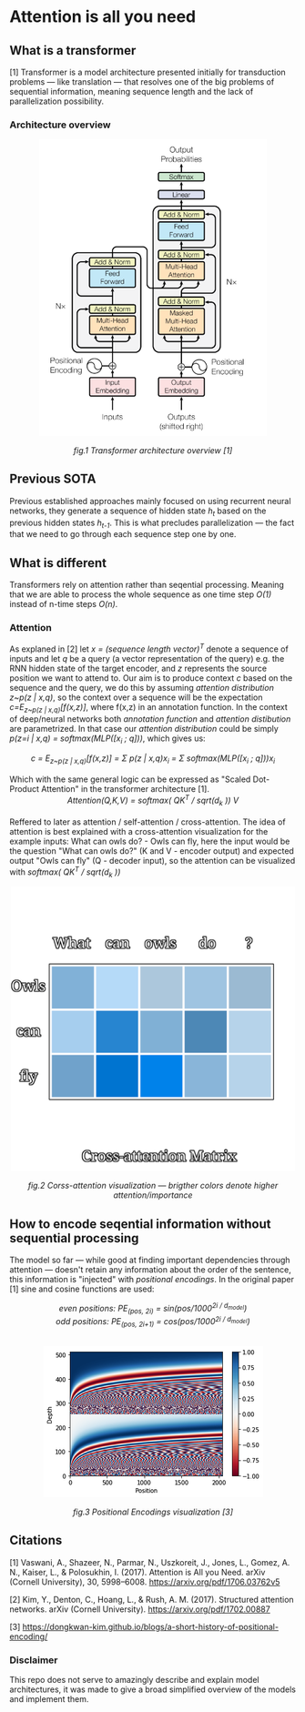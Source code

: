 # Attention is all you need

## What is a transformer
[1] Transformer is a model architecture presented initially for transduction problems — like translation — that resolves one of the big problems of sequential information, meaning sequence length and the lack of parallelization possibility.

### Architecture overview

<p align="center">
  <img src="./img/transformerarch.png" alt="transformer-architecture" width="400"/>
</p>

<div align='center'>
<em>fig.1 Transformer architecture overview [1]</em>
</div>

## Previous SOTA
Previous established approaches mainly focused on using recurrent neural networks, they generate a sequence of hidden state _h<sub>t</sub>_ based on the previous hidden states _h<sub>t-1</sub>_. This is what precludes parallelization — the fact that we need to go through each sequence step one by one.

## What is different
Transformers rely on attention rather than seqential processing. Meaning that we are able to process the whole sequence as one time step _O(1)_ instead of n-time steps _O(n)_.

### Attention
As explaned in [2] let _x = (sequence length vector)<sup>T</sup>_ denote a sequence of inputs and let _q_ be a query (a vector representation of the query) e.g. the RNN hidden state of the target encoder, and _z_ represents the source position we want to attend to. Our aim is to produce context _c_ based on the sequence and the query, we do this by assuming _attention distribution_ _z~p(z | x,q)_, so the context over a sequence will be the expectation _c=E<sub>z~p(z | x,q)</sub>[f(x,z)]_, where f(x,z) in an annotation function. In the context of deep/neural networks both _annotation function_ and _attention distibution_ are parametrized. In that case our _attention distribution_ could be simply _p(z=i | x,q) = softmax(MLP([x<sub>i</sub> ; q]))_, which gives us:
<div align='center'>
<em>c = E<sub>z~p(z | x,q)</sub>[f(x,z)] = Σ p(z | x,q)x<sub>i</sub> = Σ softmax(MLP([x<sub>i</sub> ; q]))x<sub>i</sub></em>
</div>
</br>
Which with the same general logic can be expressed as "Scaled Dot-Product Attention" in the transformer architecture [1].

</br>
<div align='center'>
<em>Attention(Q,K,V) = softmax( QK<sup>T</sup> / sqrt(d<sub>k</sub> )) V</em>
</div>
</br>
Reffered to later as attention / self-attention / cross-attention. The idea of attention is best explained with a cross-attention visualization for the example inputs: What can owls do? - Owls can fly, here the input would be the question "What can owls do?" (K and V - encoder output) and expected output "Owls can fly" (Q - decoder input), so the attention can be visualized with <em>softmax( QK<sup>T</sup> / sqrt(d<sub>k</sub> ))</em>

<p align="center">
  <img src="./img/corssattentionmatrix.png" alt="cross-attention-matrix" width="500"/>
</p>

<div align='center'>
<em>fig.2 Corss-attention visualization — brigther colors denote higher attention/importance</em>
</div>

## How to encode seqential information without sequential processing
The model so far — while good at finding important dependencies through attention — doesn't retain any information about the order of the sentence, this information is "injected" with _positional encodings_. In the original paper [1] sine and cosine functions are used:
<div align='center'>
<em>even positions: PE<sub>(pos, 2i)</sub> = sin(pos/1000<sup>2i / d<sub>model</sub></sup>)</em>
</br>
<em>odd positions: PE<sub>(pos, 2i+1)</sub> = cos(pos/1000<sup>2i / d<sub>model</sub></sup>)</em>
</div>
</br>

<p align="center">
  <img src="./img/posemb.png" alt="positional-encodings"/>
</p>

<div align='center'>
<em>fig.3 Positional Encodings visualization [3]</em>
</div>

## Citations
[1] Vaswani, A., Shazeer, N., Parmar, N., Uszkoreit, J., Jones, L., Gomez, A. N., Kaiser, L., & Polosukhin, I. (2017). Attention is All you Need. arXiv (Cornell University), 30, 5998–6008. https://arxiv.org/pdf/1706.03762v5

[2] Kim, Y., Denton, C., Hoang, L., & Rush, A. M. (2017). Structured attention networks. arXiv (Cornell University). https://arxiv.org/pdf/1702.00887

[3] https://dongkwan-kim.github.io/blogs/a-short-history-of-positional-encoding/


### Disclaimer
This repo does not serve to amazingly describe and explain model architectures, it was made to give a broad simplified overview of the models and implement them.